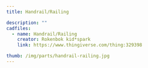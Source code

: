 ```yaml
---
title: Handrail/Railing

description: ""
cadfiles:
  - name: Handrail/Railing
    creator: Rokenbok kid*spark
    link: https://www.thingiverse.com/thing:329398

thumb: /img/parts/handrail-railing.jpg
---
```

